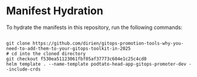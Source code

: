 
# Manifest Hydration

To hydrate the manifests in this repository, run the following commands:

```shell

git clone https://github.com/dirien/gitops-promotion-tools-why-you-need-to-add-them-to-your-gitops-toolkit-in-2025
# cd into the cloned directory
git checkout f530ea51123061fbf05af37773c604e1c25c4cd0
helm template . --name-template podtato-head-app-gitops-promoter-dev --include-crds
```